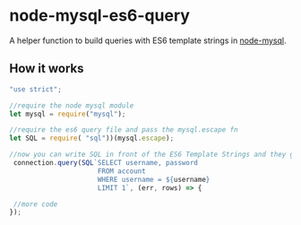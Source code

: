 # node-mysql-es6-query
A helper function to build queries with ES6 template strings in [node-mysql](https://github.com/felixge/node-mysql).

## How it works

```js
"use strict";

//require the node mysql module
let mysql = require("mysql");

//require the es6 query file and pass the mysql.escape fn
let SQL = require( "sql"))(mysql.escape);

//now you can write SQL in front of the ES6 Template Strings and they get escaped
 connection.query(SQL`SELECT username, password
                      FROM account
                      WHERE username = ${username}
                      LIMIT 1`, (err, rows) => {

 //more code
});
